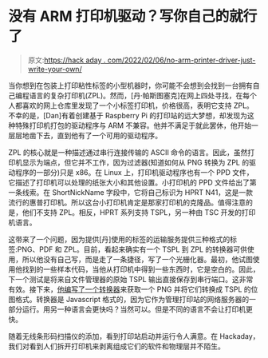 # 没有 ARM 打印机驱动？写你自己的就行了

> 原文:[https://hack aday . com/2022/02/06/no-arm-printer-driver-just-write-your-own/](https://hackaday.com/2022/02/06/no-arm-printer-driver-just-write-your-own/)

当你想到在包装上打印粘性标签的小型机器时，你可能不会想到会找到一台拥有自己编程语言的复杂打印机(ZPL)。然而，[丹·帕斯图塞克]在网上四处寻找，在每个人都喜欢的网上仓库里发现了一个小标签打印机，价格很高，表明它支持 ZPL。不幸的是，[Dan]有着创建基于 Raspberry Pi 的打印站的远大梦想，却发现为这种特殊打印机打包的驱动程序与 ARM 不兼容。他并不满足于就此罢休，他开始一层层地凿下去，直到他有了一个可用的驱动程序。

ZPL 的核心就是一种描述通过串行连接传输的 ASCII 命令的语言。因此，虽然打印机显示为端点，但它并不工作，因为过滤器(知道如何从 PNG 转换为 ZPL 的驱动程序的一部分)只是 x86。在 Linux 上，打印机驱动程序也有一个 PPD 文件，它描述了打印机可以处理的纸张大小和其他设置。小打印机的 PPD 文件给出了第一条线索。在 ShortNickName 字段中，它将自己标识为 HPRT N41，这是一款流行的惠普打印机。所以这台小打印机肯定是那家打印机的克隆品。值得注意的是，他们不支持 ZPL。相反，HPRT 系列支持 TSPL，另一种由 TSC 开发的打印机语言。

这带来了一个问题，因为提供[丹]使用的标签的运输服务提供三种格式的标签:PNG、PDF 和 ZPL。目前，看起来确实有一个 TSPL 到 ZPL 的转换器可供使用，所以他没有自己写，而是走了一条捷径，写了一个光栅化器。最初，他试图使用他找到的一些样本代码，当他从打印机中得到一些东西时，它是空白的。因此，下一个测试是将来自文件管理器的原始 TSPL 输出直接保存到串行端口。这非常有效。接下来，[他编写了一个转换器](https://github.com/kubesail/raster-to-tspl-js/blob/main/print.js)来获取一个 PNG 并将它们转换成 TSPL 的位图格式。转换器是 Javascript 格式的，因为它作为管理打印站的网络服务器的一部分运行。用另一种语言会更快吗？当然可以。但是不同的语言不会让打印机更快。

随着无线条形码扫描仪的添加，看到打印站启动并运行令人满意。在 Hackaday，我们对看到人们拆开打印机来剥离组成它们的软件和物理层并不陌生。